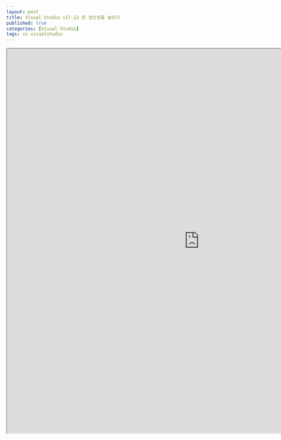 ```yaml
---
layout: post
title: Visual Studio v17.12 로 생산성을 높이기
published: true
categories: [Visual Studio]
tags: vs visualstudio
---
```

<iframe width="1024" height="1024" src="https://docs.google.com/document/d/e/2PACX-1vSd0AKAZlpycgmuQNdjInFQTuFAjEky61Wvw4o4tAWy1YKOBPSuXJ-ggvYr6mghE8VOQcXg8vVNotji/pub?embedded=true"></iframe>      
  

